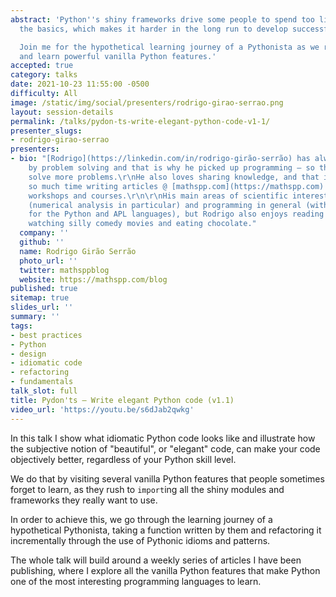 ```yaml
---
abstract: 'Python''s shiny frameworks drive some people to spend too little time learning
  the basics, which makes it harder in the long run to develop successful applications.

  Join me for the hypothetical learning journey of a Pythonista as we refactor a function
  and learn powerful vanilla Python features.'
accepted: true
category: talks
date: 2021-10-23 11:55:00 -0500
difficulty: All
image: /static/img/social/presenters/rodrigo-girao-serrao.png
layout: session-details
permalink: /talks/pydon-ts-write-elegant-python-code-v1-1/
presenter_slugs:
- rodrigo-girao-serrao
presenters:
- bio: "[Rodrigo](https://linkedin.com/in/rodrigo-girão-serrão) has always been fascinated
    by problem solving and that is why he picked up programming – so that he could
    solve more problems.\r\nHe also loves sharing knowledge, and that is why he spends
    so much time writing articles @ [mathspp.com](https://mathspp.com) and giving
    workshops and courses.\r\n\r\nHis main areas of scientific interest are mathematics
    (numerical analysis in particular) and programming in general (with a preference
    for the Python and APL languages), but Rodrigo also enjoys reading fantasy books,
    watching silly comedy movies and eating chocolate."
  company: ''
  github: ''
  name: Rodrigo Girão Serrão
  photo_url: ''
  twitter: mathsppblog
  website: https://mathspp.com/blog
published: true
sitemap: true
slides_url: ''
summary: ''
tags:
- best practices
- Python
- design
- idiomatic code
- refactoring
- fundamentals
talk_slot: full
title: Pydon'ts – Write elegant Python code (v1.1)
video_url: 'https://youtu.be/s6dJab2qwkg'
---
```


In this talk I show what idiomatic Python code looks like and illustrate how the subjective notion of "beautiful", or "elegant" code, can make your code objectively better, regardless of your Python skill level.

We do that by visiting several vanilla Python features that people sometimes forget to learn, as they rush to `import`ing all the shiny modules and frameworks they really want to use.

In order to achieve this, we go through the learning journey of a hypothetical Pythonista, taking a function written by them and refactoring it incrementally through the use of Pythonic idioms and patterns.

The whole talk will build around a weekly series of articles I have been publishing, where I explore all the vanilla Python features that make Python one of the most interesting programming languages to learn.
